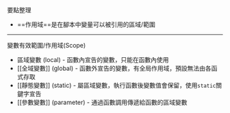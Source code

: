 要點整理
- ==作用域==是在腳本中變量可以被引用的區域/範圍

---

變數有效範圍/作用域(Scope)
* 區域變數 (local) - 函數內宣告的變數，只能在函數內使用
* [[全域變數]] (global) - 函數外宣告的變數，有全局作用域，預設無法由各函式存取
* [[靜態變數]] (static) - 屬區域變數，執行函數後變數值會保留，使用`static`關鍵字宣告
* [[參數變數]] (parameter) - 通過函數調用傳遞給函數的區域變數